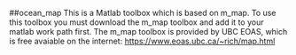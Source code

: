 ##ocean_map
This is a Matlab toolbox which is based on m_map.
To use this toolbox you must download the m_map toolbox and add it to your matlab work path first.
The m_map toolbox is provided by UBC EOAS, which is free avaiable on the internet:
https://www.eoas.ubc.ca/~rich/map.html
